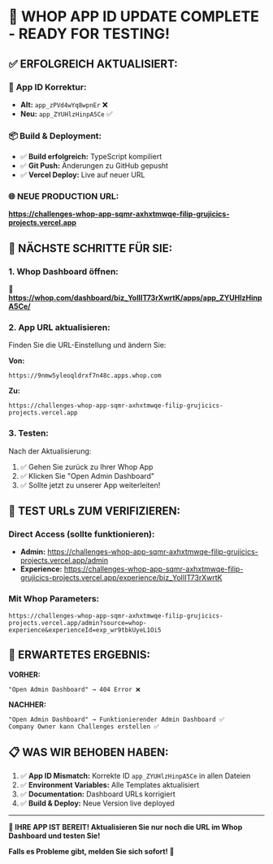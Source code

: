 # 🎉 WHOP APP ID UPDATE COMPLETE - READY FOR TESTING!

## ✅ **ERFOLGREICH AKTUALISIERT:**

### 🔧 **App ID Korrektur:**
- **Alt:** `app_zPVd4wYq8wpnEr` ❌
- **Neu:** `app_ZYUHlzHinpA5Ce` ✅

### 📦 **Build & Deployment:**
- ✅ **Build erfolgreich:** TypeScript kompiliert
- ✅ **Git Push:** Änderungen zu GitHub gepusht
- ✅ **Vercel Deploy:** Live auf neuer URL

### 🌐 **NEUE PRODUCTION URL:**
**https://challenges-whop-app-sqmr-axhxtmwqe-filip-grujicics-projects.vercel.app**

## 🎯 **NÄCHSTE SCHRITTE FÜR SIE:**

### **1. Whop Dashboard öffnen:**
📍 **https://whop.com/dashboard/biz_YoIIIT73rXwrtK/apps/app_ZYUHlzHinpA5Ce/**

### **2. App URL aktualisieren:**
Finden Sie die URL-Einstellung und ändern Sie:

**Von:**
```
https://9nmw5yleoqldrxf7n48c.apps.whop.com
```

**Zu:**
```
https://challenges-whop-app-sqmr-axhxtmwqe-filip-grujicics-projects.vercel.app
```

### **3. Testen:**
Nach der Aktualisierung:
1. ✅ Gehen Sie zurück zu Ihrer Whop App
2. ✅ Klicken Sie "Open Admin Dashboard"
3. ✅ Sollte jetzt zu unserer App weiterleiten!

## 🧪 **TEST URLs ZUM VERIFIZIEREN:**

### **Direct Access (sollte funktionieren):**
- **Admin:** https://challenges-whop-app-sqmr-axhxtmwqe-filip-grujicics-projects.vercel.app/admin
- **Experience:** https://challenges-whop-app-sqmr-axhxtmwqe-filip-grujicics-projects.vercel.app/experience/biz_YoIIIT73rXwrtK

### **Mit Whop Parameters:**
```
https://challenges-whop-app-sqmr-axhxtmwqe-filip-grujicics-projects.vercel.app/admin?source=whop-experience&experienceId=exp_wr9tbkUyeL1Oi5
```

## 🎉 **ERWARTETES ERGEBNIS:**

**VORHER:**
```
"Open Admin Dashboard" → 404 Error ❌
```

**NACHHER:**
```
"Open Admin Dashboard" → Funktionierender Admin Dashboard ✅
Company Owner kann Challenges erstellen ✅
```

## 📋 **WAS WIR BEHOBEN HABEN:**

1. ✅ **App ID Mismatch:** Korrekte ID `app_ZYUHlzHinpA5Ce` in allen Dateien
2. ✅ **Environment Variables:** Alle Templates aktualisiert
3. ✅ **Documentation:** Dashboard URLs korrigiert
4. ✅ **Build & Deploy:** Neue Version live deployed

---

**🚀 IHRE APP IST BEREIT! Aktualisieren Sie nur noch die URL im Whop Dashboard und testen Sie!**

**Falls es Probleme gibt, melden Sie sich sofort! 💪**
